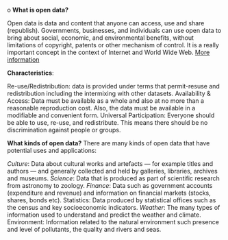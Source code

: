 o
**What is open data?** 

Open data is data and content that anyone can access, use and share (republish). Governments, businesses, and individuals can use open data to bring about social, economic, and environmental benefits, without limitations of copyright, patents or other mechanism of control. It is a really important concept in the context of Internet and World Wide Web. [	More information](https://www.bouldercounty.org/government/open-data/definition/)



**Characteristics**:

Re-use/Redistribution: data is provided under terms that permit-resuse and redistribution including the intermixing with other datasets. 
Availability & Access: Data must be available as a whole and also at no more than a reasonable reproduction cost. Also, the data must be available in a modifiable and convenient form. 
Universal Participation: Everyone should be able to use, re-use, and redistribute. This means there should be no discrimination against people or groups. 


**What kinds of open data?**
There are many kinds of open data that have potential uses and applications:

_Culture_: Data about cultural works and artefacts — for example titles and authors — and generally collected and held by galleries, libraries, archives and museums.
_Science_: Data that is produced as part of scientific research from astronomy to zoology.
_Finance_: Data such as government accounts (expenditure and revenue) and information on financial markets (stocks, shares, bonds etc).
Statistics: Data produced by statistical offices such as the census and key socioeconomic indicators.
_Weather_: The many types of information used to understand and predict the weather and climate.
Environment: Information related to the natural environment such presence and level of pollutants, the quality and rivers and seas.